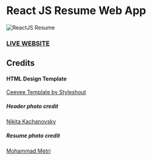 # React JS Resume Web App      
![ReactJS Resume](resume-screenshot.png?raw=true "ReactJS Resume Portfolio")
### <a href="https://www.jordanhayes.info/">LIVE WEBSITE</a> 

## Credits
#### HTML Design Template
<a href="https://www.styleshout.com/free-templates/ceevee/">Ceevee Template by Styleshout</a>

##### Header photo credit
<a href="https://unsplash.com/@nkachanovskyyy?utm_source=unsplash&amp;utm_medium=referral&amp;utm_content=creditCopyText">Nikita Kachanovsky</a>
  
##### Resume photo credit
<a href="https://unsplash.com/@mohammadmetri?utm_source=unsplash&amp;utm_medium=referral&amp;utm_content=creditCopyText">Mohammad Metri</a>
